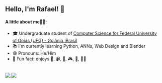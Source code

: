 ## Hello, I'm Rafael! 👋

#### A little about me🙋‍♂️:
* :mortar_board: Undergraduate student of [Computer Science for Federal University of Goiás (UFG) - Goiânia, Brasil](https://inf.ufg.br/p/30138-ciencia-da-computacao)
* :books: I'm currently learning Python, ANNs, Web Design and Blender
* 😄 Pronouns: He/Him
* :stars: Fun fact: enjoys :open_book:, :video_camera:, 📸, :video_game:, :volleyball:, :running_man:
##
<a href="https://github.com/anuraghazra/github-readme-stats">
  <img align="center" src="https://github-readme-stats.vercel.app/api?username=rafaelPassarinho&show_icons=true&theme=synthwave&show_owner=true" />
</a>
<a href="https://github.com/anuraghazra/convoychat">
  <img align="center" src="https://github-readme-stats.vercel.app/api/top-langs/?username=rafaelPassarinho&layout=compact&theme=synthwave" />
</a>
